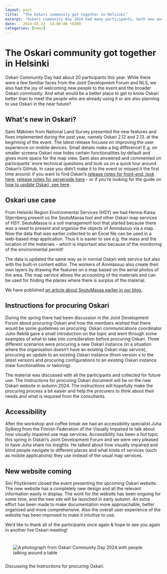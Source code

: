 ```yaml
---
layout: post  
title:  "The Oskari community got together in Helsinki"  
excerpt: "Oskari Community Day 2024 had many participants, both new and old."
date:   2024-05-23  14:00:00 +0300
categories: [news]
---  
```


# The Oskari community got together in Helsinki

Oskari Community Day had about 20 participants this year. While there were a few familiar faces from the Joint Development Forum and NLS, we also had the joy of welcoming new people to the event and the broader Oskari community. And what would be a better place to get to know Oskari better than to meet the people who are already using it or are also planning to use Oskari in the near future?

## What's new in Oskari?

Sami Mäkinen from National Land Survey presented the new features and fixes implemented during the past year, namely Oskari 2.12 and 2.13. at the beginning of the event. The latest release focuses on improving the user experience on mobile devices. Small details make a big difference! E.g. on smaller screens Oskari now hides certain functionalities by default and gives more space for the map view. Sami also answered and commented on participants’ more technical questions and took us on a quick tour around Oskari’s GitHub. In case you didn’t make it to the event or missed it the first time around: if you want to find Oskari’s [release notes for front-end, look here](https://github.com/oskariorg/oskari-frontend/blob/master/ReleaseNotes.md), [release notes for serverside here](https://github.com/oskariorg/oskari-server/blob/master/ReleaseNotes.md) - or if you’re looking for the guide on [how to update Oskari, see here](https://github.com/oskariorg/oskari-server/blob/master/MigrationGuide.md).

## Oskari use case

From Helsinki Region Environmental Services (HSY) we had Henna-Kaisa Stjernberg present us the SeutuMassa tool and other Oskari map services of HSY. SeutuMassa is a soil management tool that started because there was a need to present and organise the objects of Ämmässuo via a map. Now the data that was earlier collected to an Excel file can be used in a web-based map application. Thus it is easier to see e.g. the mass and the location of the materials - which is important also because of the monitoring of the environmental permit!

The data is updated the same way as in normal Oskari web service but also with the built-in content editor. The workers of Ämmässuo also create their own layers by drawing the features on a map based on the aerial photos of the area. The map service allows the accounting of the materials and can be used for finding the places where there is surplus of the material.

We have published [an article about SeutuMassa earlier in our blog.](https://oskariorg.github.io/news/2024/04/09/SeutuMassa-makes-soil-management-easier.html)

## Instructions for procuring Oskari

During the spring there had been discussion in the Joint Development Forum about procuring Oskari and how the members wished that there would be some guidelines on procuring. Oskari communications coordinator Juho Rekilä gave a small introduction on the topic and went through some examples of what to take into consideration before procuring Oskari. Three different scenarios were procuring a new Oskari instance (in a situation where the organisation doesn’t have an existing Oskari map service), procuring an update to an existing Oskari instance (from version x to the latest version) and procuring configurations to an existing Oskari instance (new functionalities or tailoring).

The material was discussed with all the participants and collected for future use. The Instructions for procuring Oskari document will be on the new Oskari website in autumn 2024. The instructions will hopefully make the procuring process a bit easier and help the procurers to think about their needs and what is required from the consultants.

## Accessibility

After the workshop and coffee break we had an accessibility specialist Juha Sylberg from the Finnish Fed­er­a­tion of the Visually Impaired to talk about how visually impaired use map services. Accessibility has been a hot topic this spring in Oskari’s Joint Development Forum and we were very pleased to have Juha share his insights. He talked about how visually impaired and blind people navigate to different places and what kinds of services (such as mobile applications) they use instead of the usual map services.

## New website coming

Sini Pöytäniemi closed the event presenting the upcoming Oskari website. The new website has a completely new design and all the relevant information easily in display. The work for the website has been ongoing for some time, and the new site will be launched in early autumn. An extra effort has been made to make documentation more approachable, better organised and more comprehensive. Also the overall user experience of the website has been improved to make it intuitive to use.

We’d like to thank all of the participants once again & hope to see you again in another live Oskari meeting!

<img src="https://github.com/oskariorg/oskariorg.github.io/assets/87303508/3a75ee1c-f653-40f9-8596-0c2199247fbf" class="img-responsive" style="margin: 5%; border-radius: 1%;" alt="A photograph from Oskari Community Day 2024 with people talking around a table" /> 
Discussing the Instructions for procuring Oskari.
